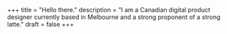 +++
title = "Hello there."
description = "I am a Canadian digital product designer currently based in Melbourne and a strong proponent of a strong latte."
draft = false
+++


